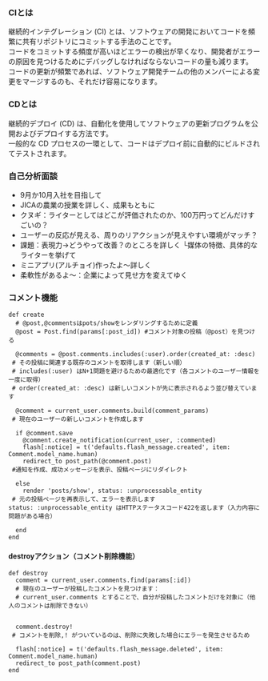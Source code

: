 ### CIとは
継続的インテグレーション (CI) とは、ソフトウェアの開発においてコードを頻繁に共有リポジトリにコミットする手法のことです。 <br>
コードをコミットする頻度が高いほどエラーの検出が早くなり、開発者がエラーの原因を見つけるためにデバッグしなければならないコードの量も減ります。 <br>
コードの更新が頻繁であれば、ソフトウェア開発チームの他のメンバーによる変更をマージするのも、それだけ容易になります。 <br>

### CDとは
継続的デプロイ (CD) は、自動化を使用してソフトウェアの更新プログラムを公開およびデプロイする方法です。<br>
一般的な CD プロセスの一環として、コードはデプロイ前に自動的にビルドされてテストされます。<br>

### 自己分析面談
 - 9月か10月入社を目指して
 - JICAの農業の授業を詳しく、成果もともに
 - クヌギ：ライターとしてはどこが評価されたのか、100万円ってどんだけすごいの？
 - ユーザーの反応が見える、周りのリアクションが見えやすい環境がマッチ？
 - 課題：表現力→どうやって改善？のところを詳しく
└媒体の特徴、具体的なライターを挙げて
 - ミニアプリ(アルチョイ)作ったよ〜詳しく
 - 柔軟性があるよ〜：企業によって見せ方を変えてゆく

### コメント機能
```
def create
  # @post,@commentsはpots/showをレンダリングするために定義
  @post = Post.find(params[:post_id]) #コメント対象の投稿（@post）を見つける

  @comments = @post.comments.includes(:user).order(created_at: :desc)
 # その投稿に関連する既存のコメントを取得します（新しい順）
 # includes(:user) はN+1問題を避けるための最適化です（各コメントのユーザー情報を一度に取得）
 # order(created_at: :desc) は新しいコメントが先に表示されるよう並び替えています

  @comment = current_user.comments.build(comment_params)
 # 現在のユーザーの新しいコメントを作成します

  if @comment.save
    @comment.create_notification(current_user, :commented)
    flash[:notice] = t('defaults.flash_message.created', item: Comment.model_name.human)
    redirect_to post_path(@comment.post)
 #通知を作成、成功メッセージを表示、投稿ページにリダイレクト

  else
    render 'posts/show', status: :unprocessable_entity
 # 元の投稿ページを再表示して、エラーを表示します
status: :unprocessable_entity はHTTPステータスコード422を返します（入力内容に問題がある場合）

  end
end
```


 #### destroyアクション（コメント削除機能）
```
def destroy
  comment = current_user.comments.find(params[:id])
  # 現在のユーザーが投稿したコメントを見つけます：
  # current_user.comments とすることで、自分が投稿したコメントだけを対象に（他人のコメントは削除できない）


  comment.destroy!
 # コメントを削除,! がついているのは、削除に失敗した場合にエラーを発生させるため

  flash[:notice] = t('defaults.flash_message.deleted', item: Comment.model_name.human)
  redirect_to post_path(comment.post)
end
```

